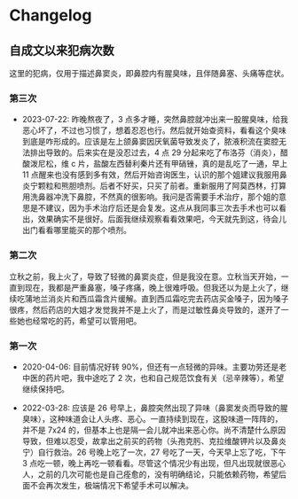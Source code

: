 # Changelog

## 自成文以来犯病次数

这里的犯病，仅用于描述鼻窦炎，即鼻腔内有腥臭味，且伴随鼻塞、头痛等症状。

### 第三次

- 2023-07-22: 昨晚熬夜了，3 点多才睡，突然鼻腔就冲出来一股腥臭味，给我恶心坏了，不过也习惯了，想着忍忍也行。然后就开始查资料，看看这个臭味到底是咋形成的。应该是左上颌鼻窦因厌氧菌导致发炎了，脓液积流在窦腔无法排出导致的。后来实在是没忍过去，4 点 29 分起来吃了布洛芬（消炎），醋酸泼尼松，维 c 片，盐酸左西替利秦片还有甲硝锉，真的是乱吃了一通，早上 11 点醒来也没有感到多有效，然后开始咨询医生，认识的那个姐建议我服用鼻炎宁颗粒和熊胆喷剂。后者不好买，只买了前者。重新服用了阿莫西林，打算用洗鼻器冲洗下鼻腔，不然真的很影响。我问是否需要手术治疗，那个姐的意思是不建议，因为手术治疗后还是会复发。这点从我同事三次去手术也可以看出，效果确实不是很好。后面我继续观察看看效果吧，今天就先到这，待会儿出门看看哪里能买的那个喷剂。

### 第二次

立秋之前，我上火了，导致了轻微的鼻窦炎症，但是我没在意。立秋当天开始，一直到现在，我都是严重鼻塞，嗓子疼痛，晚上很难呼吸。但我还以为是上火了，继续吃蒲地兰消炎片和西瓜霜含片缓解。直到西瓜霜吃完去药店买金嗓子，因为嗓子很疼，然后药店的大姐才发觉我并不是上火了，而是过敏性鼻炎导致的，遂开了一些她也经常吃的药，希望可以管用吧。

### 第一次

- 2020-04-06: 目前情况好转 90%，但还有一点轻微的异味。主要功劳还是老中医的药片吧，我中途吃了 2 次，也和自己规范饮食有关（忌辛辣等），希望继续保持吧。

- 2022-03-28: 应该是 26 号早上，鼻腔突然出现了异味（鼻窦发炎而导致的腥臭味），这种味道会让人头疼、恶心。一直持续到现在，这股味道一阵阵的，并不是 7x24 的，但基本上也是隔一会儿就冲出来恶心你。尚不清楚什么原因导致，但难以忍受，故拿出之前买的药物（头孢克肟、克拉维酸钾片以及鼻炎宁）自行救治。26 号晚上吃了一次，27 号吃了一天，今天早上忘了吃，下午 3 点吃一顿，晚上再吃一顿看看。尽管这个情况少有出现，但凡出现就很恶心人，之前的几次可能也是自己痊愈的，没有明确结论，只能依赖药物，希望后面不会再次发生，极端情况下希望手术可以解决。
